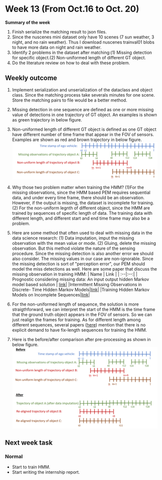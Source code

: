 # Week 13 (From Oct.16 to Oct. 20)
**Summary of the week**  
1. Finish serialize the matching result to json files.
2. Since the nuscenes mini dataset only have 10 scenes (7 sun weather, 3 night, and no rain weather). Thus I download nuscenes trainval01 blobs to have more data on night and rain weather. 
3. Identify 2 problems in the dataset after matching:(1) Missing detection for specific object.(2) Non-uniformed length of different GT object.
4. Do the literature review on how to deal with these problem.
## Weekly outcome
1. Implement serialization and unserialization of the dataclass and object class. Since the matching process take severals minutes for one scene. Store the matching pairs to file would be a better method.

2. Missing detection in one sequence are defined as one or more missing value of detections in one trajectory of GT object. An examples is shown as green trajectory in below figure.
3. Non-uniformed length of different GT object is defined as one GT object have different number of time frame that appear in the FOV of sensors. Examples are shown as red and brown trajectory in below figure.
![](../images/missing_obs_and_nonuni_length.png)
4. Why those two problem matter when training the HMM? (1)For the missing observations, since the HMM based PEM requires sequential data, and under every time frame, there should be an observation. However, if the output is missing, the dataset is incomplete for training. (2) For the non-uniform legnth of different object, since the HMM are trained by sequences of specific length of data. The training data with different length, and different start and end time frame may also be a problem.

5. Here are some method that often used to deal with missing data in the data science research: (1) Data imputation, imput the missing observation with the mean value or mode. (2) Gluing, delete the missing observation. But this method violate the nature of the sensing procedure. Since the missing detection is also another error we should also consider. The missing values in our case are non-ignorable. Since the missing detection is sort of "perception error", our PEM should model the miss detections as well. Here are some paper that discuss the missing observation in training HMM:
    | Name | Link |
    | :--|:--:|
    | Prognostic considering missing data: An input output hidden Markov model based solution | [link](https://www.researchgate.net/publication/363278372_Prognostic_considering_missing_data_An_input_output_hidden_Markov_model_based_solution)|
    |Intermittent Missing Observations in Discrete- Time Hidden Markov Models|[link](https://www.tandfonline.com/doi/full/10.1080/03610918.2011.581778)|
    |Training Hidden Markov Models on Incomplete Sequences|[link](https://www.researchgate.net/publication/305493313_Training_Hidden_Markov_Models_on_Incomplete_Sequences)|

6. For the non-uniformed length of sequence, the solution is more straigthforward, we can interpret the start of the HMM is the time frame that the ground truth object appears in the FOV of sensors. So we can just realign the frames for training. As for different length among different sequences, several papers ([here](https://www.physicsforums.com/threads/hmm-training-with-variable-length-data.613328/)) mention that there is no explicit demand to have fix-length sequences for training the HMM.

7. Here is the before/after comparison after pre-processing as shown in below figure.
![](../images/before_after.png)

## Next week task
### Normal
- Start to train HMM.
- Start writing the internship report. 

